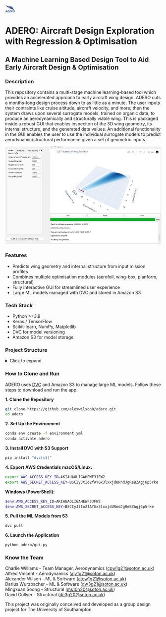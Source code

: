 ![Logo](images/logo.png)
# ADERO: Aircraft Design Exploration with Regression & Optimisation
## A Machine Learning Based Design Tool to Aid Early Aircraft Design & Optimisation


### Description

This repository contains a multi-stage machine learning-based tool which provides an accelerated approach to early aircraft wing design. ADERO cuts a months-long design process down to as little as a minute. The user inputs their contraints like cruise altitude, aircraft velocity, and more; then the system draws upon several surrogate models, trained on organic data, to produce an aerodynamically and structurally viable wing. This is packaged inside a robust GUI that enables inspeciton of the 3D wing geometry, its internal structure, and the generated data values. An additional functionality in the GUI enables the user to use the individual surrogate models to predict aerodynamic/structural performance given a set of geometric inputs.

![Main GUI](images/gui.png)

### Features

- Predicts wing geometry and internal structure from input mission profiles
- Combines multiple optimisation modules (aerofoil, wing-box, planform, structural)
- Fully interactive GUI for streamlined user experience
- Large ML models managed with DVC and stored in Amazon S3

### Tech Stack

- Python >=3.8
- Keras / TensorFlow
- Scikit-learn, NumPy, Matplotlib
- DVC for model versioning
- Amazon S3 for model storage

### Project Structure

<details>
  <summary>Click to expand</summary>
  adero/  
├── adero/  
│ ├── gui.py # Main application launcher  
│ ├── Airfoil_Optimizer/ # Airfoil NN model + scaler  
│ ├── Planform_Optimizer/ # Planform optimizer + models  
│ ├── Structural_Optimizer/ # Structural layout predictor  
│ ├── Wing_Box_Optimizer/ # Wing box and load modeling  
│ ├── airfoils/ # Airfoil .dat files  
│ └── ... # Supporting modules  
├── environment.yml # Conda environment  
├── .dvc/ # DVC config and tracking  
└── README.md  
</details>

### How to Clone and Run

ADERO uses [DVC](https://dvc.org) and Amazon S3 to manage large ML models. Follow these steps to download and run the app:

**1. Clone the Repository**
```bash  
git clone https://github.com/alexwilson0/adero.git  
cd adero
```
**2. Set Up the Environment**
```bash  
conda env create -f environment.yml  
conda activate adero  
```
**3. Install DVC with S3 Support**
```bash  
pip install "dvc[s3]"  
```
**4. Export AWS Credentials**
**macOS/Linux:**  
```bash  
export AWS_ACCESS_KEY_ID=AKIAUAOLIGAHEWF3JFW2  
export AWS_SECRET_ACCESS_KEY=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  
```
**Windows (PowerShell):**
```powershell  
$env:AWS_ACCESS_KEY_ID=AKIAUAOLIGAHEWF3JFW2  
$env:AWS_SECRET_ACCESS_KEY=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  
```
**5. Pull the ML Models from S3**
```bash  
dvc pull  
```
**6. Launch the Application**
```bash  
python adero/gui.py  
```
### Know the Team
Charlie Williams - Team Manager, Aerodynamics (cpw1g21@soton.ac.uk)  
Alfred Vincent - Aerodynamics (ajv1g21@soton.ac.uk)  
Alexander Wilson - ML & Software (atcw1g21@soton.ac.uk)  
Darius Wurzbacher - ML & Software (dw3g21@soton.ac.uk)  
Mingxuan Soong - Structural (ms10n20@soton.ac.uk)  
David Collyer - Structural (dc3g20@soton.ac.uk)  

This project was originally conceived and developed as a group design project for The University of Southampton.
